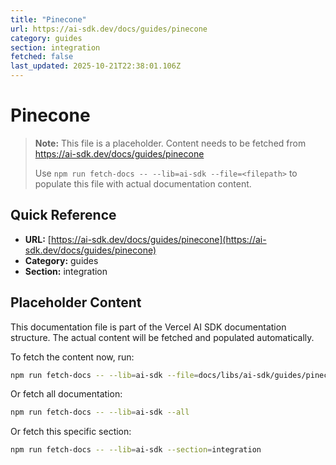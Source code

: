 ```yaml
---
title: "Pinecone"
url: https://ai-sdk.dev/docs/guides/pinecone
category: guides
section: integration
fetched: false
last_updated: 2025-10-21T22:38:01.106Z
---
```


# Pinecone

> **Note:** This file is a placeholder. Content needs to be fetched from https://ai-sdk.dev/docs/guides/pinecone
>
> Use `npm run fetch-docs -- --lib=ai-sdk --file=<filepath>` to populate this file with actual documentation content.

## Quick Reference

- **URL:** [https://ai-sdk.dev/docs/guides/pinecone](https://ai-sdk.dev/docs/guides/pinecone)
- **Category:** guides
- **Section:** integration

## Placeholder Content

This documentation file is part of the Vercel AI SDK documentation structure.
The actual content will be fetched and populated automatically.

To fetch the content now, run:

```bash
npm run fetch-docs -- --lib=ai-sdk --file=docs/libs/ai-sdk/guides/pinecone.md
```

Or fetch all documentation:

```bash
npm run fetch-docs -- --lib=ai-sdk --all
```

Or fetch this specific section:

```bash
npm run fetch-docs -- --lib=ai-sdk --section=integration
```
